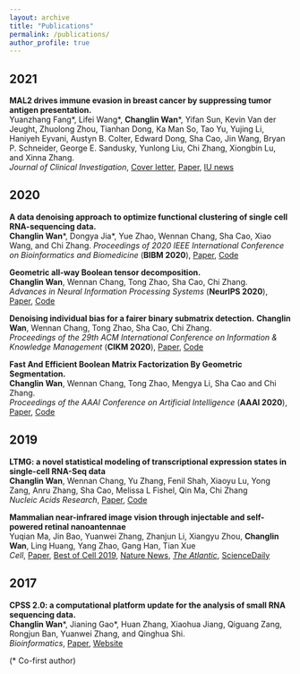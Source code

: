 ```yaml
---
layout: archive
title: "Publications"
permalink: /publications/
author_profile: true
---
```


2021
-------
**MAL2 drives immune evasion in breast cancer by suppressing tumor antigen presentation.**  
Yuanzhang Fang\*, Lifei Wang\*, **Changlin Wan**\*, Yifan Sun, Kevin Van der Jeught, Zhuolong Zhou, Tianhan Dong, Ka Man So, Tao Yu, Yujing Li, Haniyeh Eyvani, Austyn B. Colter, Edward Dong, Sha Cao, Jin Wang, Bryan P. Schneider, George E. Sandusky, Yunlong Liu, Chi Zhang, Xiongbin Lu, and Xinna Zhang.  
*Journal of Clinical Investigation*, [Cover letter](https://www.jci.org/131/1), [Paper](https://www.jci.org/articles/view/140837), [IU news](https://medicine.iu.edu/news/2021/01/how-breast-cancer-cells-disguise-from-immune-attack)

2020
--------
**A data denoising approach to optimize functional clustering of single cell RNA-sequencing data.**  
**Changlin Wan**\*, Dongya Jia\*, Yue Zhao, Wennan Chang, Sha Cao, Xiao Wang, and Chi Zhang. 
*Proceedings of 2020 IEEE International Conference on Bioinformatics and Biomedicine* (**BIBM 2020**), [Paper](https://ieeexplore.ieee.org/abstract/document/9313483), [Code](https://github.com/clwan/CIBS)

**Geometric all-way Boolean tensor decomposition.**  
**Changlin Wan**, Wennan Chang, Tong Zhao, Sha Cao, Chi Zhang.  
*Advances in Neural Information Processing Systems* (**NeurIPS 2020**), [Paper](https://arxiv.org/abs/2007.15821), [Code](https://github.com/clwan/GETF)

**Denoising individual bias for a fairer binary submatrix detection.**
**Changlin Wan**, Wennan Chang, Tong Zhao, Sha Cao, Chi Zhang.  
*Proceedings of the 29th ACM International Conference on Information & Knowledge Management* (**CIKM 2020**), [Paper](https://arxiv.org/abs/2007.15816), [Code](https://github.com/clwan/BIND)

**Fast And Efficient Boolean Matrix Factorization By Geometric Segmentation.**  
**Changlin Wan**, Wennan Chang, Tong Zhao, Mengya Li, Sha Cao and Chi Zhang.  
*Proceedings of the AAAI Conference on Artificial Intelligence* (**AAAI 2020**), [Paper](https://ojs.aaai.org/index.php/AAAI/article/view/6072), [Code](https://github.com/clwan/MEBF)


2019
-----
**LTMG: a novel statistical modeling of transcriptional expression states in single-cell RNA-Seq data**  
**Changlin Wan**, Wennan Chang, Yu Zhang, Fenil Shah, Xiaoyu Lu, Yong Zang, Anru Zhang, Sha Cao, Melissa L Fishel, Qin Ma, Chi Zhang  
*Nucleic Acids Research*, [Paper](https://academic.oup.com/nar/article/47/18/e111/5542876?login=true), [Code](https://github.com/clwan/LTMGSCA)

**Mammalian near-infrared image vision through injectable and self-powered retinal nanoantennae**  
Yuqian Ma, Jin Bao, Yuanwei Zhang, Zhanjun Li, Xiangyu Zhou, **Changlin Wan**, Ling Huang, Yang Zhao, Gang Han, Tian Xue  
*Cell*, [Paper](https://www.sciencedirect.com/science/article/pii/S0092867419301011), [Best of Cell 2019](https://info.cell.com/best-of-cell-2019), [Nature News](https://www.nature.com/articles/d41586-019-00735-4#:~:text=Cue%20the%20super%2Dmouse.,invisible%20to%20mammals%20%E2%80%94%20including%20humans.&text=Xue's%20team%20attached%20the%20nanoparticles,then%20injected%20them%20into%20mice.), [*The Atlantic*](https://www.theatlantic.com/science/archive/2019/02/nanotech-injections-give-mice-infrared-vision/583768/), [ScienceDaily](https://www.sciencedaily.com/releases/2019/02/190228141412.htm)


2017
-----
**CPSS 2.0: a computational platform update for the analysis of small RNA sequencing data.**  
**Changlin Wan**\*, Jianing Gao\*, Huan Zhang, Xiaohua Jiang, Qiguang Zang, Rongjun Ban, Yuanwei Zhang, and Qinghua Shi.  
*Bioinformatics*, [Paper](https://academic.oup.com/bioinformatics/article/33/20/3289/2976718), [Website](http://114.214.166.79/cpss2.0/)


(* Co-first author)

